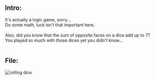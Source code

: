 ## Intro:

It's actually a logic game, sorry...
<br/>
Do some math, luck isn't that important here.
<br/><br/>
Also, did you know that the sum of opposite faces on a dice add up to 7? 
<br/>
You played so much with those dices yet you didn't know...
<br/><br/>

## File:
![rolling dice](https://user-images.githubusercontent.com/93029180/208777209-2fcc5592-8613-418b-91fe-bc0ce05a728a.png)
